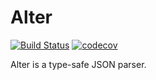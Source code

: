 # Alter

[![Build Status](https://travis-ci.org/sora0077/Alter.svg?branch=master)](https://travis-ci.org/sora0077/Alter)
[![codecov](https://codecov.io/gh/sora0077/Alter/branch/master/graph/badge.svg)](https://codecov.io/gh/sora0077/Alter)

Alter is a type-safe JSON parser.
